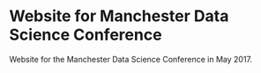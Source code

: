 # Website for Manchester Data Science Conference

Website for the Manchester Data Science Conference in May 2017.
